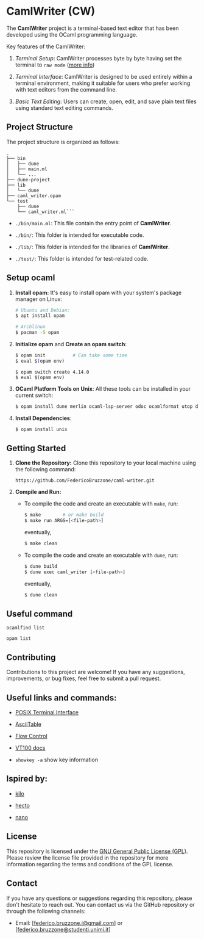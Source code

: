 # CamlWriter (CW)

The **CamlWriter** project is a terminal-based text editor that has been developed using the OCaml programming language.

Key features of the CamlWriter:

1. _Terminal Setup_: CamlWriter processes byte by byte having set the terminal to `raw mode` ([more info](https://en.wikipedia.org/wiki/POSIX_terminal_interface))

2. _Terminal Interface_: CamlWriter is designed to be used entirely within a terminal environment, making it suitable for users who prefer working with text editors from the command line.

3. _Basic Text Editing_: Users can create, open, edit, and save plain text files using standard text editing commands.

## Project Structure

The project structure is organized as follows:

```
.
├── bin
│   ├── dune
│   ├── main.ml
│   └── ...
├── dune-project
├── lib
│   └── dune
├── caml_writer.opam
└── test
    ├── dune
    └── caml_writer.ml```
```

- `./bin/main.ml`: This file contain the entry point of **CamlWriter**.

- `./bin/`: This folder is intended for executable code.

- `./lib/`: This folder is intended for the libraries of **CamlWriter**.

- `./test/`: This folder is intended for test-related code.

## Setup ocaml

1. **Install opam:** It's easy to install opam with your system's package manager on Linux:
   ```bash
   # Ubuntu and Debian:
   $ apt install opam

   # Archlinux
   $ pacman -S opam
   ```

2. **Initialize opam** and **Create an opam switch**:
    ```bash
    $ opam init          # Can take some time
    $ eval $(opam env)
    ```
    ```
    $ opam switch create 4.14.0
    $ eval $(opam env)
    ```

3. **OCaml Platform Tools on Unix**: All these tools can be installed in your current switch:
    ```bash
    $ opam install dune merlin ocaml-lsp-server odoc ocamlformat utop dune-release
    ```

4. **Install Dependencies**:
    ```bash
    $ opam install unix
    ```

## Getting Started

1. **Clone the Repository:** Clone this repository to your local machine using the following command:

   ```
   https://github.com/FedericoBruzzone/caml-writer.git
   ```

2. **Compile and Run:**

    - To compile the code and create an executable with `make`, run:
      ```bash
      $ make        # or make build
      $ make run ARGS=[<file-path>]
      ```

      eventually,

      ```bash
      $ make clean
      ```

    - To compile the code and create an executable with `dune`, run:
        ```bash
        $ dune build
        $ dune exec caml_writer [<file-path>]
        ```

        eventually,

        ```bash
        $ dune clean
        ```

## Useful command

`ocamlfind list`

`opam list`

## Contributing

Contributions to this project are welcome! If you have any suggestions, improvements, or bug fixes, feel free to submit a pull request.

## Useful links and commands:

- [POSIX Terminal Interface](https://en.wikipedia.org/wiki/POSIX_terminal_interface)

- [AsciiTable](https://www.asciitable.com/)

- [Flow Control](https://en.wikipedia.org/wiki/Software_flow_control)

- [VT100 docs](https://vt100.net/docs/vt100-ug/contents.html)

- `showkey -a` show key information

## Ispired by:

- [kilo](https://viewsourcecode.org/snaptoken/kilo/)

- [hecto](https://www.flenker.blog/hecto/)

- [nano](https://www.nano-editor.org/)

## License

This repository is licensed under the [GNU General Public License (GPL)](https://www.gnu.org/licenses/gpl-3.0.html). Please review the license file provided in the repository for more information regarding the terms and conditions of the GPL license.

## Contact

If you have any questions or suggestions regarding this repository, please don't hesitate to reach out. You can contact us via the GitHub repository or through the following channels:
- Email: [federico.bruzzone.i@gmail.com] or [federico.bruzzone@studenti.unimi.it]


